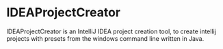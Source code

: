 # IDEAProjectCreator
IDEAProjectCreator is an IntelliJ IDEA project creation tool, to create intellij projects with presets from the windows command line written in Java.
